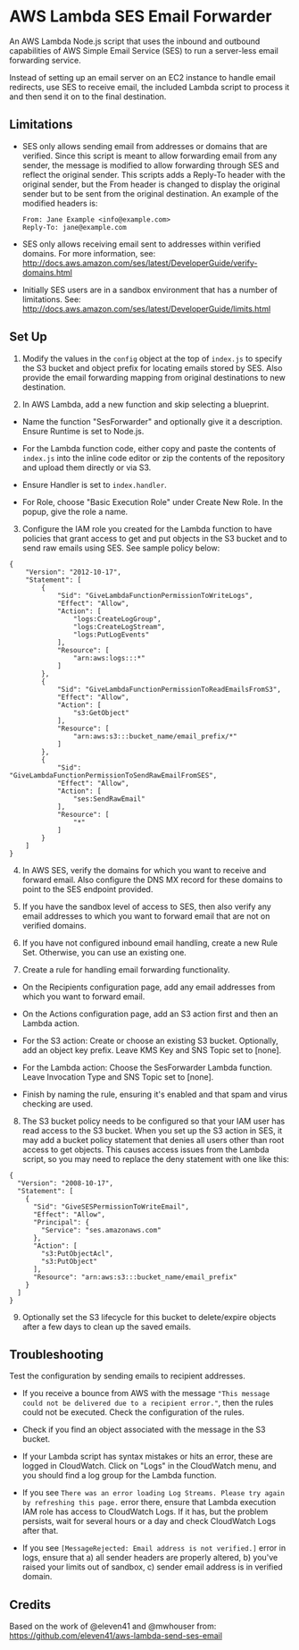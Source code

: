 # AWS Lambda SES Email Forwarder

An AWS Lambda Node.js script that uses the inbound and outbound capabilities
of AWS Simple Email Service (SES) to run a server-less email forwarding
service.

Instead of setting up an email server on an EC2 instance to handle email
redirects, use SES to receive email, the included Lambda script to process it
and then send it on to the final destination.

## Limitations

- SES only allows sending email from addresses or domains that are verified.
Since this script is meant to allow forwarding email from any sender, the
message is modified to allow forwarding through SES and reflect the original
sender. This scripts adds a Reply-To header with the original sender, but the
From header is changed to display the original sender but to be sent from the
original destination. An example of the modified headers is:

  ```
  From: Jane Example <info@example.com>
  Reply-To: jane@example.com
  ```

- SES only allows receiving email sent to addresses within verified domains. For
more information, see:
http://docs.aws.amazon.com/ses/latest/DeveloperGuide/verify-domains.html

- Initially SES users are in a sandbox environment that has a number of
limitations. See:
http://docs.aws.amazon.com/ses/latest/DeveloperGuide/limits.html

## Set Up

1. Modify the values in the `config` object at the top of `index.js` to specify
the S3 bucket and object prefix for locating emails stored by SES. Also provide
the email forwarding mapping from original destinations to new destination.

2. In AWS Lambda, add a new function and skip selecting a blueprint.

 - Name the function "SesForwarder" and optionally give it a description. Ensure
 Runtime is set to Node.js.

 - For the Lambda function code, either copy and paste the contents of
 `index.js` into the inline code editor or zip the contents of the repository
 and upload them directly or via S3.

 - Ensure Handler is set to `index.handler`.

 - For Role, choose "Basic Execution Role" under Create New Role. In the popup,
 give the role a name.

3. Configure the IAM role you created for the Lambda function to have policies
that grant access to get and put objects in the S3 bucket and to send raw emails
using SES. See sample policy below:

```
{
    "Version": "2012-10-17",
    "Statement": [
        {
            "Sid": "GiveLambdaFunctionPermissionToWriteLogs",
            "Effect": "Allow",
            "Action": [
                "logs:CreateLogGroup",
                "logs:CreateLogStream",
                "logs:PutLogEvents"
            ],
            "Resource": [
                "arn:aws:logs:::*"
            ]
        },
        {
            "Sid": "GiveLambdaFunctionPermissionToReadEmailsFromS3",
            "Effect": "Allow",
            "Action": [
                "s3:GetObject"
            ],
            "Resource": [
                "arn:aws:s3:::bucket_name/email_prefix/*"
            ]
        },
        {
            "Sid": "GiveLambdaFunctionPermissionToSendRawEmailFromSES",
            "Effect": "Allow",
            "Action": [
                "ses:SendRawEmail"
            ],
            "Resource": [
                "*"
            ]
        }
    ]
}
```


4. In AWS SES, verify the domains for which you want to receive and forward
email. Also configure the DNS MX record for these domains to point to the SES
endpoint provided.

5. If you have the sandbox level of access to SES, then also verify any email
addresses to which you want to forward email that are not on verified domains.

6. If you have not configured inbound email handling, create a new Rule Set.
Otherwise, you can use an existing one.

7. Create a rule for handling email forwarding functionality.

 - On the Recipients configuration page, add any email addresses from which you
 want to forward email.

 - On the Actions configuration page, add an S3 action first and then an Lambda
 action.

 - For the S3 action: Create or choose an existing S3 bucket. Optionally, add an
 object key prefix. Leave KMS Key and SNS Topic set to [none].

 - For the Lambda action: Choose the SesForwarder Lambda function. Leave
 Invocation Type and SNS Topic set to [none].

 - Finish by naming the rule, ensuring it's enabled and that spam and virus
 checking are used.

8. The S3 bucket policy needs to be configured so that your IAM user has read
access to the S3 bucket. When you set up the S3 action in SES, it may
add a bucket policy statement that denies all users other than root access to
get objects. This causes access issues from the Lambda script, so you may need
to replace the deny statement with one like this:
```
{
  "Version": "2008-10-17",
  "Statement": [
    {
      "Sid": "GiveSESPermissionToWriteEmail",
      "Effect": "Allow",
      "Principal": {
        "Service": "ses.amazonaws.com"
      },
      "Action": [
        "s3:PutObjectAcl",
        "s3:PutObject"
      ],
      "Resource": "arn:aws:s3:::bucket_name/email_prefix"
    }
  ]
}
```

9. Optionally set the S3 lifecycle for this bucket to delete/expire objects
after a few days to clean up the saved emails.

## Troubleshooting

Test the configuration by sending emails to recipient addresses.

- If you receive a bounce from AWS with the message `"This message could not be
delivered due to a recipient error."`, then the rules could not be executed.
Check the configuration of the rules.

- Check if you find an object associated with the message in the S3 bucket.

- If your Lambda script has syntax mistakes or hits an error, these are logged
in CloudWatch. Click on "Logs" in the CloudWatch menu, and you should find a log
group for the Lambda function.

- If you see `There was an error loading Log Streams. Please try again by refreshing this page.`
error there, ensure that Lambda execution
IAM role has access to CloudWatch Logs. If it has, but the problem persists,
wait for several hours or a day and check CloudWatch Logs after that.

- If you see `[MessageRejected: Email address is not verified.]` error in logs,
ensure that a) all sender headers are properly altered, b) you've raised your
limits out of sandbox, c) sender email address is in verified domain.

## Credits

Based on the work of @eleven41 and @mwhouser from:
https://github.com/eleven41/aws-lambda-send-ses-email
